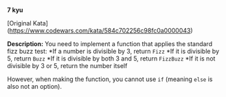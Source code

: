 **7 kyu**

[Original Kata] (https://www.codewars.com/kata/584c702256c98fc0a0000043)

**Description:**
You need to implement a function that applies the standard fizz buzz test:
*If a number is divisible by 3, return `Fizz`
*If it is divisible by 5, return `Buzz`
*If it is divisible by both 3 and 5, return `FizzBuzz`
*If it is not divisible by 3 or 5, return the number itself

However, when making the function, you cannot use `if` (meaning `else` is also not an option).
